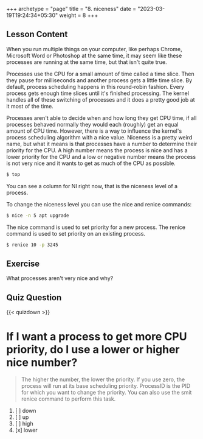 +++
archetype = "page"
title = "8. niceness"
date = "2023-03-19T19:24:34+05:30"
weight = 8
+++

## Lesson Content

When you run multiple things on your computer, like perhaps Chrome, Microsoft Word or Photoshop at the same time, it may seem like these processes are running at the same time, but that isn't quite true. 

Processes use the CPU for a small amount of time called a time slice. Then they pause for milliseconds and another process gets a little time slice. By default, process scheduling happens in this round-robin fashion. Every process gets enough time slices until it's finished processing. The kernel handles all of these switching of processes and it does a pretty good job at it most of the time.

Processes aren't able to decide when and how long they get CPU time, if all processes behaved normally they would each (roughly) get an equal amount of CPU time. However, there is a way to influence the kernel's process scheduling algorithm with a nice value. Niceness is a pretty weird name, but what it means is that processes have a number to determine their priority for the CPU. A high number means the process is nice and has a lower priority for the CPU and a low or negative number means the process is not very nice and it wants to get as much of the CPU as possible. 

```bash
$ top
```

You can see a column for NI right now, that is the niceness level of a process.

To change the niceness level you can use the nice and renice commands:

```bash
$ nice -n 5 apt upgrade
```

The nice command is used to set priority for a new process. The renice command is used to set priority on an existing process. 

```bash
$ renice 10 -p 3245
```

## Exercise

What processes aren't very nice and why?

## Quiz Question

{{< quizdown >}}

# If I want a process to get more CPU priority, do I use a lower or higher nice number?

> The higher the number, the lower the priority. If you use zero, the process will run at its base scheduling priority. ProcessID is the PID for which you want to change the priority. You can also use the smit renice command to perform this task.

1. [ ] down
2. [ ] up
3. [ ] high
4. [x] lower